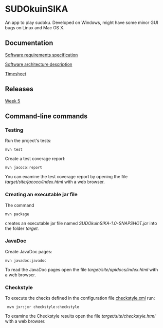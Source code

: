 # SUDOkuinSIKA

An app to play sudoku. Developed on Windows, might have some minor GUI bugs on Linux and Mac OS X.

## Documentation

[Software requirements specification](https://github.com/nigoshh/otm-harjoitustyo/blob/master/documentation/software_requirements_specification.md)

[Software architecture description](https://github.com/nigoshh/otm-harjoitustyo/blob/master/documentation/architecture.md)

[Timesheet](https://github.com/nigoshh/otm-harjoitustyo/blob/master/documentation/timesheet.md)

## Releases

[Week 5](https://github.com/nigoshh/otm-harjoitustyo/releases/tag/week5)

## Command-line commands

### Testing

Run the project's tests:

```
mvn test
```

Create a test coverage report:

```
mvn jacoco:report
```

You can examine the test coverage report by opening the file _target/site/jacoco/index.html_ with a web browser.

### Creating an executable jar file

The command

```
mvn package
```

creates an executable jar file named _SUDOkuinSIKA-1.0-SNAPSHOT.jar_ into the folder _target_.

### JavaDoc

Create JavaDoc pages:

```
mvn javadoc:javadoc
```

To read the JavaDoc pages open the file _target/site/apidocs/index.html_ with a web browser.

### Checkstyle

To execute the checks defined in the configuration file [checkstyle.xml](https://github.com/nigoshh/otm-harjoitustyo/blob/master/SUDOkuinSIKA/checkstyle.xml) run:

```
 mvn jxr:jxr checkstyle:checkstyle
```

To examine the Checkstyle results open the file _target/site/checkstyle.html_ with a web browser.

